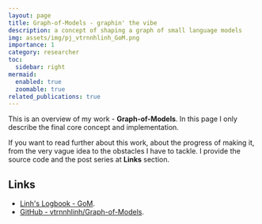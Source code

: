 ```yaml
---
layout: page
title: Graph-of-Models - graphin' the vibe
description: a concept of shaping a graph of small language models
img: assets/img/pj_vtrnnhlinh_GoM.png
importance: 1
category: researcher
toc:
  sidebar: right
mermaid:
  enabled: true
  zoomable: true
related_publications: true
---
```


This is an overview of my work - **Graph-of-Models**. In this page I only describe the final core concept and implementation.

If you want to read further about this work, about the progress of making it, from the very vague idea to the obstacles I have to tackle. I provide the source code and the post series at **Links** section.

## Links

- [Linh's Logbook - GoM](https://vtrnnhlinh.github.io/blog/tag/gom/).
- [GitHub - vtrnnhlinh/Graph-of-Models](https://github.com/vtrnnhlinh/Graph-of-Models).
